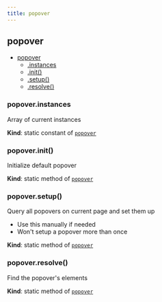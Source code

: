 ```yaml
---
title: popover
---
```


<a name="module_popover"></a>

## popover

* [popover](#module_popover)
    * [.instances](#module_popover.instances)
    * [.init()](#module_popover.init)
    * [.setup()](#module_popover.setup)
    * [.resolve()](#module_popover.resolve)

<a name="module_popover.instances"></a>

### popover.instances
Array of current instances

**Kind**: static constant of [<code>popover</code>](#module_popover)  
<a name="module_popover.init"></a>

### popover.init()
Initialize default popover

**Kind**: static method of [<code>popover</code>](#module_popover)  
<a name="module_popover.setup"></a>

### popover.setup()
Query all popovers on current page and set them up
- Use this manually if needed
- Won't setup a popover more than once

**Kind**: static method of [<code>popover</code>](#module_popover)  
<a name="module_popover.resolve"></a>

### popover.resolve()
Find the popover's elements

**Kind**: static method of [<code>popover</code>](#module_popover)  

  